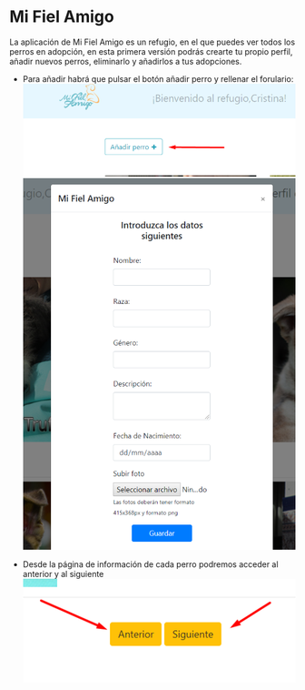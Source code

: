 <h1> Mi Fiel Amigo </h1>

La aplicación de Mi Fiel Amigo es un refugio, en el que puedes ver todos los perros en adopción, en esta primera versión podrás crearte tu propio perfil, añadir nuevos perros, eliminarlo y añadirlos a tus adopciones.

- Para añadir habrá que pulsar el botón añadir perro y rellenar el forulario:
![Pulsar botón](/assets/aniadir1.png "Añadir Perro")
![Modal](/assets/aniadir2.png "Añadir Perro")

- Desde la página de información de cada perro podremos acceder al anterior y al siguiente
![Botones](/assets/antsig.png "Anterior y siguiente")
